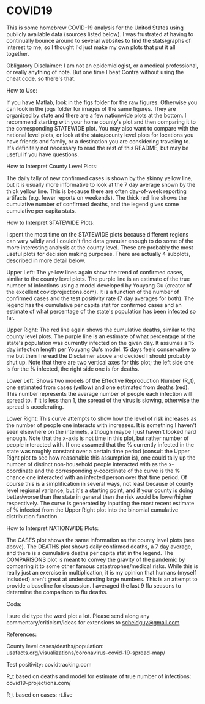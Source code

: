 # COVID19

This is some homebrew COVID-19 analysis for the United States using publicly available data (sources listed below). I was frustrated at having to continually bounce around to several websites to find the stats/graphs of interest to me, so I thought I'd just make my own plots that put it all together.

Obligatory Disclaimer: I am not an epidemiologist, or a medical professional, or really anything of note. But one time I beat Contra without using the cheat code, so there's that.


How to Use:

If you have Matlab, look in the figs folder for the raw figures. Otherwise you can look in the jpgs folder for images of the same figures. They are organized by state and there are a few nationwide plots at the bottom. I recommend starting with your home county's plot and then comparing it to the corresponding STATEWIDE plot. You may also want to compare with the national level plots, or look at the state/county level plots for locations you have friends and family, or a destination you are considering traveling to. It's definitely not necessary to read the rest of this README, but may be useful if you have questions.


How to Interpret County Level Plots:

The daily tally of new confirmed cases is shown by the skinny yellow line, but it is usually more informative to look at the 7 day average shown by the thick yellow line. This is because there are often day-of-week reporting artifacts (e.g. fewer reports on weekends). The thick red line shows the cumulative number of confirmed deaths, and the legend gives some cumulative per capita stats.


How to Interpret STATEWIDE Plots:

I spent the most time on the STATEWIDE plots because different regions can vary wildly and I couldn't find data granular enough to do some of the more interesting analysis at the county level. These are probably the most useful plots for decision making purposes. There are actually 4 subplots, described in more detail below.

Upper Left: The yellow lines again show the trend of confirmed cases, similar to the county level plots. The purple line is an estimate of the true number of infections using a model developed by Youyang Gu (creator of the excellent covidprojections.com). It is a function of the number of confirmed cases and the test positivity rate (7 day averages for both). The legend has the cumulative per capita stat for confirmed cases and an estimate of what percentage of the state's population has been infected so far.

Upper Right: The red line again shows the cumulative deaths, similar to the county level plots. The purple line is an estimate of what percentage of the state's population was currently infected on the given day. It assumes a 15 day infection length per Youyang Gu's model. 15 days feels conservative to me but then I reread the Disclaimer above and decided I should probably shut up. Note that there are two vertical axes for this plot; the left side one is for the % infected, the right side one is for deaths.

Lower Left: Shows two models of the Effective Reproduction Number (R_t), one estimated from cases (yellow) and one estimated from deaths (red). This number represents the average number of people each infection will spread to. If it is less than 1, the spread of the virus is slowing, otherwise the spread is accelerating.

Lower Right: This curve attempts to show how the level of risk increases as the number of people one interacts with increases. It is something I haven't seen elsewhere on the internets, although maybe I just haven't looked hard enough. Note that the x-axis is not time in this plot, but rather number of people interacted with. If one assumed that the % currently infected in the state was roughly constant over a certain time period (consult the Upper Right plot to see how reasonable this assumption is), one could tally up the number of distinct non-household people interacted with as the x-coordinate and the corresponding y-coordinate of the curve is the % chance one interacted with an infected person over that time period. Of course this is a simplification in several ways, not least because of county level regional variance, but it's a starting point, and if your county is doing better/worse than the state in general then the risk would be lower/higher respectively. The curve is generated by inputting the most recent estimate of % infected from the Upper Right plot into the binomial cumulative distribution function.


How to Interpret NATIONWIDE Plots:

The CASES plot shows the same information as the county level plots (see above). The DEATHS plot shows daily confirmed deaths, a 7 day average, and there is a cumulative deaths per capita stat in the legend. The COMPARISONS plot is meant to convey the gravity of the pandemic by comparing it to some other famous catastrophes/medical risks. While this is really just an exercise in multiplication, it is my opinion that humans (myself included) aren't great at understanding large numbers. This is an attempt to provide a baseline for discussion. I averaged the last 9 flu seasons to determine the comparison to flu deaths.


Coda:

I sure did type the word plot a lot. Please send along any commentary/criticism/ideas for extensions to scheidguy@gmail.com


References:

County level cases/deaths/population: usafacts.org/visualizations/coronavirus-covid-19-spread-map/

Test positivity: covidtracking.com

R_t based on deaths and model for estimate of true number of infections: covid19-projections.com/

R_t based on cases: rt.live